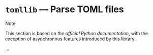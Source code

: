 # `tomllib` — Parse TOML files

> [!NOTE]
> This section is based on *the official Python documentation*, with the exception of asynchronous features introduced
> by this library.

...

